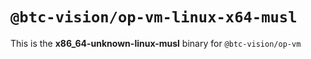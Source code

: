 # `@btc-vision/op-vm-linux-x64-musl`

This is the **x86_64-unknown-linux-musl** binary for `@btc-vision/op-vm`
